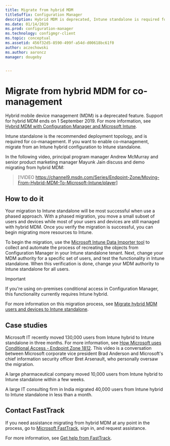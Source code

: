 ```yaml
---
title: Migrate from hybrid MDM
titleSuffix: Configuration Manager
description: Hybrid MDM is deprecated, Intune standalone is required for co-management.
ms.date: 01/14/2019
ms.prod: configuration-manager
ms.technology: configmgr-client
ms.topic: conceptual
ms.assetid: 456f32d5-8590-499f-a54d-d00618bc61f0
author: aczechowski
ms.author: aaroncz
manager: dougeby


---
```


# Migrate from hybrid MDM for co-management

Hybrid mobile device management (MDM) is a deprecated feature. Support for hybrid MDM ends on 1 September 2019. For more information, see [Hybrid MDM with Configuration Manager and Microsoft Intune](/sccm/mdm/understand/hybrid-mobile-device-management).

Intune standalone is the recommended deployment topology, and is required for co-management. If you want to enable co-management, migrate from an Intune hybrid configuration to Intune standalone. 

In the following video, principal program manager Andrew McMurray and senior product marketing manager Mayunk Jain discuss and demo migrating from hybrid MDM:

> [!VIDEO https://channel9.msdn.com/Series/Endpoint-Zone/Moving-From-Hybrid-MDM-To-Microsoft-Intune/player]



## How to do it

Your migration to Intune standalone will be most successful when use a phased approach. With a phased migration, you move a small subset of users and devices while most of your users and devices are still managed with hybrid MDM. Once you verify the migration is successful, you can begin migrating more resources to Intune.

To begin the migration, use the [Microsoft Intune Data Importer tool](/sccm/mdm/deploy-use/migrate-import-data) to collect and automate the process of recreating the objects from Configuration Manager in your Intune standalone tenant. Next, change your MDM authority for a specific set of users, and test the functionality in Intune standalone. When this verification is done, change your MDM authority to Intune standalone for all users.

> [!Important]  
> If you're using on-premises conditional access in Configuration Manager, this functionality currently requires Intune hybrid.  

For more information on this migration process, see [Migrate hybrid MDM users and devices to Intune standalone](/sccm/mdm/deploy-use/migrate-hybridmdm-to-intunesa).



## Case studies

Microsoft IT recently moved 130,000 users from Intune hybrid to Intune standalone in three months. For more information, see [How Microsoft uses Conditional Access - Endpoint Zone 1812](https://youtu.be/offk-KH7eIA?t=651). This video is a conversation between Microsoft corporate vice president Brad Anderson and Microsoft's chief information security officer Bret Arsenault, who personally oversaw the migration. 

A large pharmaceutical company moved 10,000 users from Intune hybrid to Intune standalone within a few weeks.

A large IT consulting firm in India migrated 40,000 users from Intune hybrid to Intune standalone in less than a month.



## Contact FastTrack

If you need assistance migrating from hybrid MDM at any point in the process, go to [Microsoft FastTrack](https://Microsoft.com/FastTrack/), sign in, and request assistance. 

For more information, see [Get help from FastTrack](/sccm/comanage/quickstart-fasttrack). 

